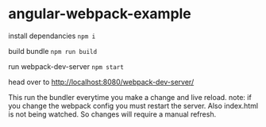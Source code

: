 # angular-webpack-example

install dependancies
`npm i`

build bundle
`npm run build`

run webpack-dev-server
`npm start`

head over to
[http://localhost:8080/webpack-dev-server/](http://localhost:8080/webpack-dev-server/)

This run the bundler everytime you make a change and live reload.
note: if you change the webpack config you must restart the server. Also index.html is not being watched. So changes will require a manual refresh. 
